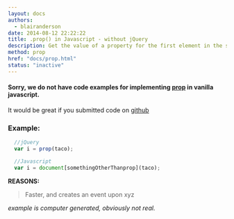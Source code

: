 ```yaml
---
layout: docs
authors:
  - blairanderson
date: 2014-08-12 22:22:22
title: .prop() in Javascript - without jQuery
description: Get the value of a property for the first element in the set of matched elements or set one or more properties for every matched element.
method: prop
href: "docs/prop.html"
status: "inactive"
---
```


#### Sorry, we do not have code examples for implementing [prop](http://api.jquery.com/prop/) in vanilla javascript.

It would be great if you submitted code on [github](https://github.com/blairanderson/without-jquery/blob/master/docs/prop.md)

### Example:

```javascript
  //jQuery
  var i = prop(taco);

  //Javascript
  var i = document[somethingOtherThanprop](taco);

```

**REASONS:**
> Faster, and creates an event upon xyz

*example is computer generated, obviously not real.*
